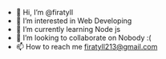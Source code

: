 - 👋 Hi, I’m @firatyll
- 👀 I’m interested in Web Developing
- 🌱 I’m currently learning Node js
- 💞️ I’m looking to collaborate on Nobody :(
- 📫 How to reach me firatyll213@gmail.com

<!---
firatyll/firatyll is a ✨ special ✨ repository because its `README.md` (this file) appears on your GitHub profile.
You can click the Preview link to take a look at your changes.
--->
